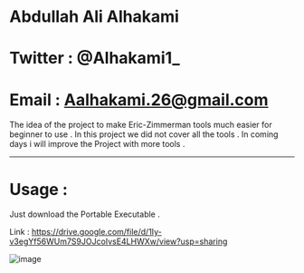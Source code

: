 # Abdullah Ali Alhakami
# Twitter : @Alhakami1_
# Email : Aalhakami.26@gmail.com


The idea of the project to make Eric-Zimmerman tools much easier for beginner to use .
In this project we did not cover all the tools . In coming days i will improve the Project with more tools . 

------------------------------------------------------------------------------------------------------------------------

# Usage :
Just download the Portable Executable . 

Link : https://drive.google.com/file/d/1Iy-v3egYf56WUm7S9JOJcoIvsE4LHWXw/view?usp=sharing




![image](https://user-images.githubusercontent.com/99384019/159705553-91ee12c8-d43c-40ac-9374-c57e073f5ed6.png)



